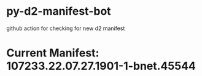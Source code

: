 # py-d2-manifest-bot
github action for checking for new d2 manifest

# Current Manifest: 107233.22.07.27.1901-1-bnet.45544